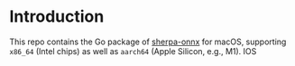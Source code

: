 # Introduction

This repo contains the Go package of [sherpa-onnx][sherpa-onnx] for macOS,
supporting ``x86_64`` (Intel chips) as well as ``aarch64`` (Apple Silicon, e.g., M1).
IOS

[sherpa-onnx]: https://github.com/k2-fsa/sherpa-onnx
